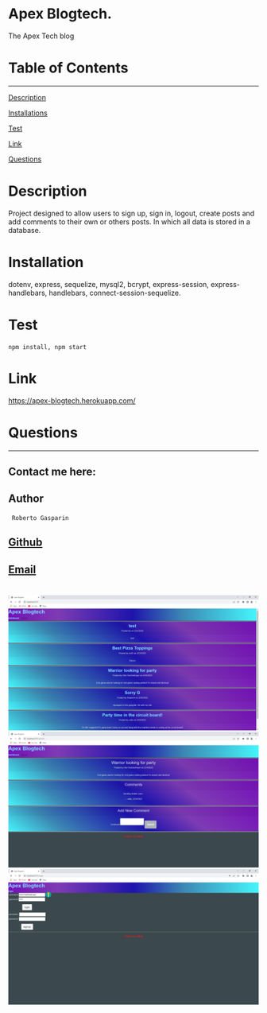 # Apex Blogtech.
The Apex Tech blog 

# Table of Contents

---

[Description](#Description)

[Installations](#Installations)

[Test](#Test)

[Link](#Link)

[Questions](#Questions)

# Description

Project designed to allow users to sign up, sign in, logout, create posts and add comments to their own or others posts. In which all data is stored in a database.

# Installation

   dotenv, express, sequelize, mysql2, bcrypt, express-session, express-handlebars, handlebars, connect-session-sequelize.

# Test

    npm install, npm start

# Link

https://apex-blogtech.herokuapp.com/


# Questions

---

## Contact me here:

## Author

     Roberto Gasparin

## [Github](https://github.com/box-monkey)

## [Email](mailto:jr.gasparin15@gmail.com)

#

![Apex Home](./apex1.png)
![Apex Comment](./apex2.png)
![Apex Login](./Login.png)



